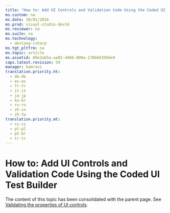 ```yaml
---
title: "How to: Add UI Controls and Validation Code Using the Coded UI Test Builder"
ms.custom: na
ms.date: 10/01/2016
ms.prod: visual-studio-dev14
ms.reviewer: na
ms.suite: na
ms.technology: 
  - devlang-csharp
ms.tgt_pltfrm: na
ms.topic: article
ms.assetid: 69e2ab5a-aa02-4466-800a-178b8d3956e9
caps.latest.revision: 59
manager: kamrani
translation.priority.ht: 
  - de-de
  - es-es
  - fr-fr
  - it-it
  - ja-jp
  - ko-kr
  - ru-ru
  - zh-cn
  - zh-tw
translation.priority.mt: 
  - cs-cz
  - pl-pl
  - pt-br
  - tr-tr
---
```

# How to: Add UI Controls and Validation Code Using the Coded UI Test Builder
The content of this topic has been consolidated with the parent page. See [Validating the properties of UI controls](../VS_IDE/Use-UI-Automation-To-Test-Your-Code.md#VerifyingCodeUsingCUITGenerateAssertions).